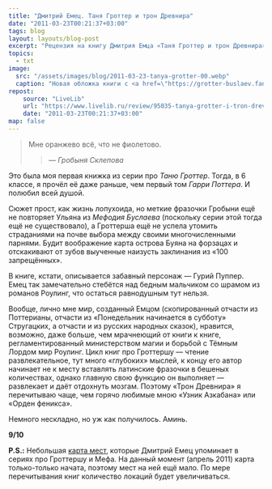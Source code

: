 ```yaml
---
title: "Дмитрий Емец. Таня Гроттер и трон Древнира"
date: "2011-03-23T00:21:37+03:00"
tags: blog
layout: layouts/blog-post
excerpt: "Рецензия на книгу Дмитрия Емца «Таня Гроттер и трон Древнира»"
topics:
  - txt
image:
  src: "/assets/images/blog/2011-03-23-tanya-grotter-00.webp"
  caption: "Новая обложка книги с <a href=\"https://grotter-buslaev.fandom.com/ru/wiki/%D0%A4%D0%B0%D0%B9%D0%BB:%D0%A2%D0%B0%D0%BD%D1%8F_%D0%93%D1%80%D0%BE%D1%82%D1%82%D0%B5%D1%80_%D0%B8_%D1%82%D1%80%D0%BE%D0%BD_%D0%94%D1%80%D0%B5%D0%B2%D0%BD%D0%B8%D1%80%D0%B0.jpg\">«Таня Гроттер Вики»</a>"
repost:
    source: "LiveLib"
    url: "https://www.livelib.ru/review/95035-tanya-grotter-i-tron-drevnira-dmitrij-emets"
    date: "2011-03-23T00:21:37+03:00"
map: false
---
```


> Мне оранжево всё, что не фиолетово.
> 
>> — *Гробыня Склепова*

Это была моя первая книжка из серии про <cite>Таню Гроттер</cite>. Тогда, в 6 классе, я прочёл её даже раньше, чем первый том <cite>Гарри Поттера</cite>. И полюбил всей душой.

Сюжет прост, как жизнь лопухоида, но меткие фразочки Гробыни ещё не повторяет Ульяна из <cite>Мефодия Буслаева</cite> (поскольку серии этой тогда ещё не существовало), а Гроттерша ещё не успела утомить страданиями на почве выбора между своими многочисленными парнями. Будит воображение карта острова Буяна на форзацах и отскакивают от зубов выученные наизусть заклинания из «100 запрещённых».

В книге, кстати, описывается забавный персонаж — Гурий Пуппер. Емец так замечательно стебётся над бедным мальчиком со шрамом из романов Роулинг, что остаться равнодушным тут нельзя.

Вообще, лично мне мир, созданный Емцом (скопированный отчасти из Поттерианы, отчасти из «Понедельник начинается в субботу» Стругацких, а отчасти и из русских народных сказок), нравится, возможно, даже больше, чем мрачнеющий от книги к книге, регламентированный министерством магии и борьбой с Тёмным Лордом мир Роулинг. Цикл книг про Гроттершу — чтение развлекательное, тут много «глубоких» мыслей, к концу его автор начинает не к месту вставлять латинские фразочки в бешеных количествах, однако главную свою функцию он выполняет — развлекает и даёт отдохнуть мозгам. Поэтому «Трон Древнира» я перечитываю чаще, чем горячо любимые мною «Узник Азкабана» или «Орден феникса».

Немного нескладно, но уж как получилось. Аминь.

**9/10**

**P.S.:** Небольшая [карта мест](https://yandex.ru/maps/?um=mymaps%3AUhGXSO935hOITbmHZQdbrwNAmVRVC7Tt&source=constructorLink), которые Дмитрий Емец упоминает в сериях про Гроттершу и Мефа. На данный момент (апрель 2011) карта только-только начата, поэтому мест на ней ещё мало. По мере перечитывания книг количество локаций будет увеличиваться.

<script type="text/javascript" charset="utf-8" async src="https://api-maps.yandex.ru/services/constructor/1.0/js/?um=mymaps%3AUhGXSO935hOITbmHZQdbrwNAmVRVC7Tt&amp;width=100%25&amp;height=480&amp;lang=ru_RU&amp;scroll=true"></script>
